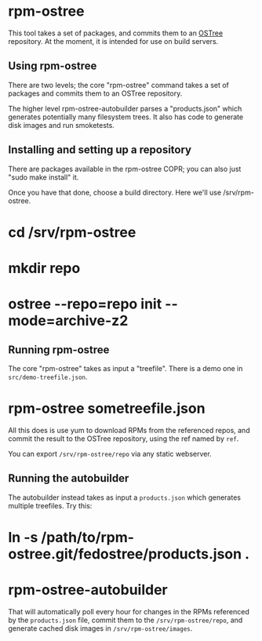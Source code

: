 rpm-ostree
==========

This tool takes a set of packages, and commits them to an
[OSTree](https://wiki.gnome.org/Projects/OSTree) repository.  At the
moment, it is intended for use on build servers.

Using rpm-ostree
----------------

There are two levels; the core "rpm-ostree" command takes a set of
packages and commits them to an OSTree repository.

The higher level rpm-ostree-autobuilder parses a "products.json" which
generates potentially many filesystem trees.  It also has code to
generate disk images and run smoketests.


Installing and setting up a repository
--------------------------------------

There are packages available in the rpm-ostree COPR; you can also
just "sudo make install" it.

Once you have that done, choose a build directory.  Here we'll use
/srv/rpm-ostree.

 # cd /srv/rpm-ostree
 # mkdir repo
 # ostree --repo=repo init --mode=archive-z2


Running rpm-ostree
------------------

The core "rpm-ostree" takes as input a "treefile".  There is a demo
one in `src/demo-treefile.json`.

 # rpm-ostree sometreefile.json

All this does is use yum to download RPMs from the referenced repos,
and commit the result to the OSTree repository, using the ref named by
`ref`.

You can export `/srv/rpm-ostree/repo` via any static webserver.

Running the autobuilder
-----------------------

The autobuilder instead takes as input a `products.json` which
generates multiple treefiles.  Try this:

 # ln -s /path/to/rpm-ostree.git/fedostree/products.json .
 # rpm-ostree-autobuilder

That will automatically poll every hour for changes in the RPMs
referenced by the `products.json` file, commit them to the
`/srv/rpm-ostree/repo`, and generate cached disk images in
`/srv/rpm-ostree/images`.
